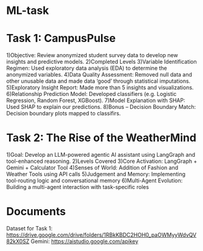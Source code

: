 # ML-task
# Task 1: CampusPulse
1)Objective: Review anonymized student survey data to develop new insights and predictive models.
2)Completed Levels
3)Variable Identification Regimen: Used exploratory data analysis (EDA) to determine the anonymized variables.
4)Data Quality Assessment: Removed null data and other unusable data and made data ‘good’ through statistical imputations.
5)Exploratory Insight Report: Made more than 5 insights and visualizations.
6)Relationship Prediction Model: Developed classifiers (e.g. Logistic Regression, Random Forest, XGBoost).
7)Model Explanation with SHAP: Used SHAP to explain our predictions.
8)Bonus – Decision Boundary Match: Decision boundary plots mapped to classifirs.

# Task 2: The Rise of the WeatherMind  
1)Goal: Develop an LLM-powered agentic AI assistant using LangGraph and tool-enhanced reasoning.
2)Levels Covered
3)Core Activation: LangGraph + Gemini + Calculator Tool
4)Senses of World: Addition of Fashion and Weather Tools using API calls
5)Judgement and Memory: Implementing tool-routing logic and conversational memory
6)Multi-Agent Evolution: Building a multi-agent interaction with task-specific roles

# Documents
Dataset for Task 1: https://drive.google.com/drive/folders/1RBkKBDC2HOH0_paOWMyyWdvQV82kX0SZ
Gemini: https://aistudio.google.com/apikey
